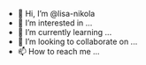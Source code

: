 - 👋 Hi, I’m @lisa-nikola
- 👀 I’m interested in ...
- 🌱 I’m currently learning ...
- 💞️ I’m looking to collaborate on ...
- 📫 How to reach me ...

<!---
lisa-nikola/lisa-nikola is a ✨ special ✨ repository because its `README.md` (this file) appears on your GitHub profile.
You can click the Preview link to take a look at your changes.
--->
